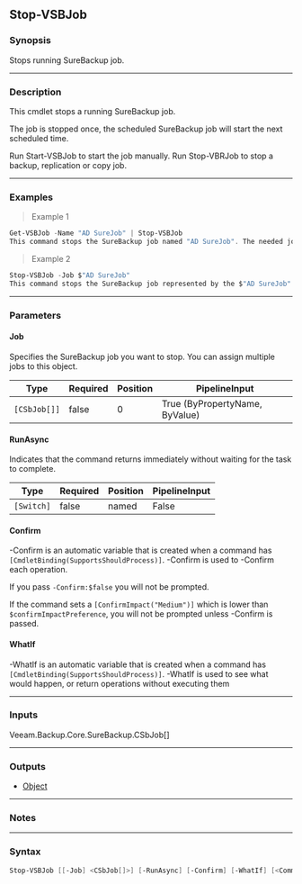Stop-VSBJob
-----------

### Synopsis
Stops running SureBackup job.

---

### Description

This cmdlet stops a running SureBackup job.

The job is stopped once, the scheduled SureBackup job will start the next scheduled time.

Run Start-VSBJob to start the job manually. Run Stop-VBRJob to stop a backup, replication or copy job.

---

### Examples
> Example 1

```PowerShell
Get-VSBJob -Name "AD SureJob" | Stop-VSBJob
This command stops the SureBackup job named "AD SureJob". The needed job object is obtained with Get-VSBJob and piped down.
```
> Example 2

```PowerShell
Stop-VSBJob -Job $"AD SureJob"
This command stops the SureBackup job represented by the $"AD SureJob" variable. The needed job object is obtained with Get-VSBJob and assigned to the variable beforehand.
```

---

### Parameters
#### **Job**
Specifies the SureBackup job you want to stop. You can assign multiple jobs to this object.

|Type        |Required|Position|PipelineInput                 |
|------------|--------|--------|------------------------------|
|`[CSbJob[]]`|false   |0       |True (ByPropertyName, ByValue)|

#### **RunAsync**
Indicates that the command returns immediately without waiting for the task to complete.

|Type      |Required|Position|PipelineInput|
|----------|--------|--------|-------------|
|`[Switch]`|false   |named   |False        |

#### **Confirm**
-Confirm is an automatic variable that is created when a command has ```[CmdletBinding(SupportsShouldProcess)]```.
-Confirm is used to -Confirm each operation.

If you pass ```-Confirm:$false``` you will not be prompted.

If the command sets a ```[ConfirmImpact("Medium")]``` which is lower than ```$confirmImpactPreference```, you will not be prompted unless -Confirm is passed.

#### **WhatIf**
-WhatIf is an automatic variable that is created when a command has ```[CmdletBinding(SupportsShouldProcess)]```.
-WhatIf is used to see what would happen, or return operations without executing them

---

### Inputs
Veeam.Backup.Core.SureBackup.CSbJob[]

---

### Outputs
* [Object](https://learn.microsoft.com/en-us/dotnet/api/System.Object)

---

### Notes

---

### Syntax
```PowerShell
Stop-VSBJob [[-Job] <CSbJob[]>] [-RunAsync] [-Confirm] [-WhatIf] [<CommonParameters>]
```
